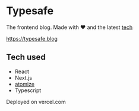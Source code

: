 # Typesafe

The frontend blog. Made with :heart: and the latest [tech](#tech-used)

https://typesafe.blog

## Tech used

-   React
-   Next.js
-   [atomize](https://github.com/eykrehbein/atomize)
-   Typescript

Deployed on vercel.com
